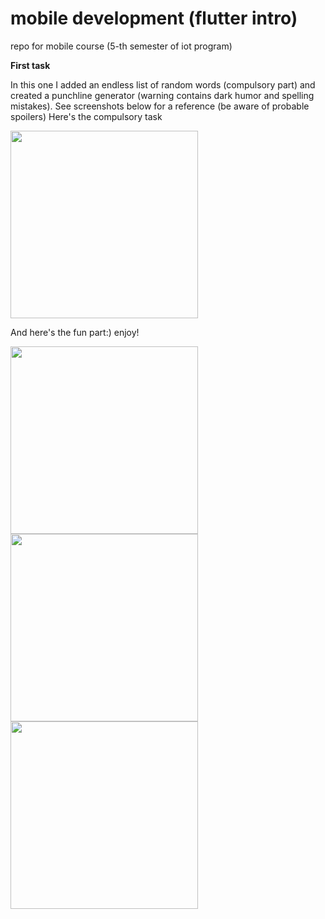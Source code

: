 # mobile development (flutter intro)
repo for mobile course (5-th semester of iot program)

**First task**

In this one I added an endless list of random words (compulsory part) and created a punchline generator (warning contains dark humor and spelling mistakes). See screenshots below for a reference (be aware of probable spoilers)
Here's the compulsory task 

<img src="https://user-images.githubusercontent.com/55206822/134524709-db47a73b-a626-4985-ae14-94ee20a28eff.png" width="300"/>

And here's the fun part:) enjoy!
<div display="flex" >
<img src="https://user-images.githubusercontent.com/55206822/134524767-3f75f1b1-87b2-4f90-93d8-ae57483cf08e.png" width="300"/>
<img src="https://user-images.githubusercontent.com/55206822/134524809-022ba11d-8f1c-4ffa-af47-fb4a080d673f.png" width="300"/>
<img src="https://user-images.githubusercontent.com/55206822/134524833-0712cc13-304e-4d45-95cd-313a9e937897.png" width="300"/>
 </div>





 
